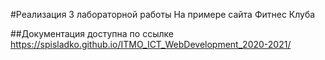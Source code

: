 #Реализация 3 лабораторной работы
На примере сайта Фитнес Клуба

##Документация доступна по ссылке
https://spisladko.github.io/ITMO_ICT_WebDevelopment_2020-2021/ 
